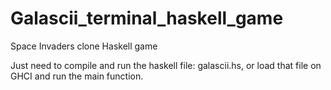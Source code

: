 # Galascii_terminal_haskell_game
Space Invaders clone Haskell game

Just need to compile and run the haskell file: galascii.hs, or load that file on GHCI and run the main function.
